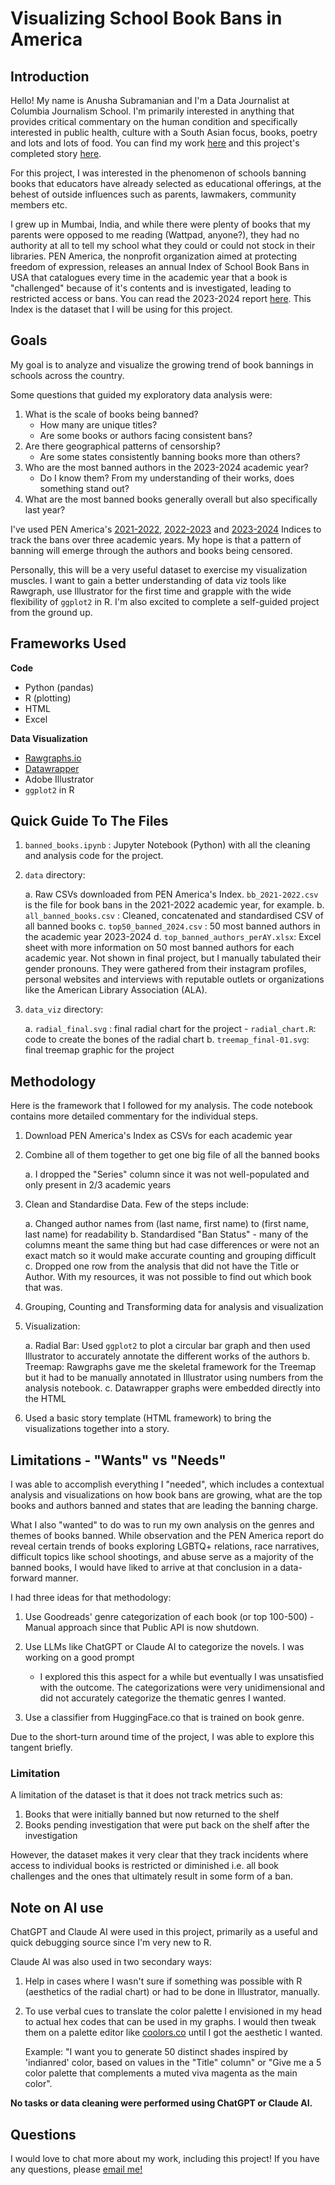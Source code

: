 # Visualizing School Book Bans in America

## Introduction

Hello! My name is Anusha Subramanian and I'm a Data Journalist at Columbia Journalism School. I'm primarily interested in anything that provides critical commentary on the human condition and specifically interested in public health, culture with a South Asian focus, books, poetry and lots and lots of food. You can find my work [here](https://anusha0712.github.io) and this project's completed story [here](https://anusha0712.github.io/banned_books/).

For this project, I was interested in the phenomenon of schools banning books that educators have already selected as educational offerings, at the behest of outside influences such as parents, lawmakers, community members etc. 

I grew up in Mumbai, India, and while there were plenty of books that my parents were opposed to me reading (Wattpad, anyone?), they had no authority at all to tell my school what they could or could not stock in their libraries. PEN America, the nonprofit organization aimed at protecting freedom of expression, releases an annual Index of School Book Bans in USA that catalogues every time in the academic year that a book is "challenged" because of it's contents and is investigated, leading to restricted access or bans. You can read the 2023-2024 report [here](https://pen.org/book-banspen-america-index-of-school-book-bans-2023-2024/). This Index is the dataset that I will be using for this project. 

## Goals

My goal is to analyze and visualize the growing trend of book bannings in schools across the country. 

Some questions that guided my exploratory data analysis were:

1. What is the scale of books being banned? 
    - How many are unique titles?
    - Are some books or authors facing consistent bans?
2. Are there geographical patterns of censorship? 
    - Are some states consistently banning books more than others?
3. Who are the most banned authors in the 2023-2024 academic year?
    - Do I know them? From my understanding of their works, does something stand out?
4. What are the most banned books generally overall but also specifically last year?

I've used PEN America's [2021-2022](https://docs.google.com/spreadsheets/d/1hTs_PB7KuTMBtNMESFEGuK-0abzhNxVv4tgpI5-iKe8/editgid=1171606318#gid=1171606318), [2022-2023](https://docs.google.com/spreadsheets/d1a6v7R7pidO7TIwRZTIh9T6c0--QNNVufcUUrDcz2GJM/edit?gid=982757372#gid=982757372) and [2023-2024](https://docs.google.com/spreadsheets/d/1slCpqLprPXHM-Wyt-WYJR30-NvbGLialVNR8qTsZFG8/edit?gid=0#gid=0) Indices to track the bans over three academic years. My hope is that a pattern of banning will emerge through the authors and books being censored. 

Personally, this will be a very useful dataset to exercise my visualization muscles. I want to gain a better understanding of data viz tools like Rawgraph, use Illustrator for the first time and grapple with the wide flexibility of `ggplot2` in R. I'm also excited to complete a self-guided project from the ground up.


## Frameworks Used

**Code**
- Python (pandas)
- R (plotting)
- HTML 
- Excel

**Data Visualization**
- [Rawgraphs.io](https://www.rawgraphs.io)
- [Datawrapper](https://www.datawrapper.de)
- Adobe Illustrator
- `ggplot2` in R


## Quick Guide To The Files

1. `banned_books.ipynb` : Jupyter Notebook (Python) with all the cleaning and analysis code for the project.

2. `data` directory:

    a. Raw CSVs downloaded from PEN America's Index. `bb_2021-2022.csv` is the file for book bans in the 2021-2022 academic year, for example.
    b. `all_banned_books.csv` : Cleaned, concatenated and standardised CSV of all banned books
    c. `top50_banned_2024.csv` : 50 most banned authors in the academic year 2023-2024
    d. `top_banned_authors_perAY.xlsx`: Excel sheet with more information on 50 most banned authors for each academic year. Not shown in final project, but I manually tabulated their gender pronouns. They were gathered from their instagram profiles, personal websites and interviews with reputable outlets or organizations like the American Library Association (ALA).


3. `data_viz` directory:

    a. `radial_final.svg` : final radial chart for the project
        - `radial_chart.R`: code to create the bones of the radial chart 
    b. `treemap_final-01.svg`: final treemap graphic for the project


## Methodology 

Here is the framework that I followed for my analysis. The code notebook contains more detailed commentary for the individual steps.

1. Download PEN America's Index as CSVs for each academic year 
2. Combine all of them together to get one big file of all the banned books

    a. I dropped the "Series" column since it was not well-populated and only present in 2/3 academic years

3. Clean and Standardise Data. Few of the steps include:

    a. Changed author names from (last name, first name) to (first name, last name) for readability
    b. Standardised "Ban Status" - many of the columns meant the same thing but had case differences or were not an exact match so it would make accurate counting and grouping difficult
    c. Dropped one row from the analysis that did not have the Title or Author. With my resources, it was not possible to find out which book that was. 

4. Grouping, Counting and Transforming data for analysis and visualization
5. Visualization:

    a. Radial Bar: Used `ggplot2` to plot a circular bar graph and then used Illustrator to accurately annotate the different works of the authors
    b. Treemap: Rawgraphs gave me the skeletal framework for the Treemap but it had to be manually annotated in Illustrator using numbers from the analysis notebook.
    c. Datawrapper graphs were embedded directly into the HTML

6. Used a basic story template (HTML framework) to bring the visualizations together into a story.


## Limitations - "Wants" vs "Needs"

I was able to accomplish everything I "needed", which includes a contextual analysis and visualizations on how book bans are growing, what are the top books and authors banned and states that are leading the banning charge. 

What I also "wanted" to do was to run my own analysis on the genres and themes of books banned. While observation and the PEN America report do reveal certain trends of books exploring LGBTQ+ relations, race narratives, difficult topics like school shootings, and abuse serve as a majority of the banned books, I would have liked to arrive at that conclusion in a data-forward manner. 

I had three ideas for that methodology:

1. Use Goodreads' genre categorization of each book (or top 100-500) - Manual approach since that Public API is now shutdown. 

2. Use LLMs like ChatGPT or Claude AI to categorize the novels. I was working on a good prompt
    - I explored this this aspect for a while but eventually I was unsatisfied with the outcome. The categorizations were very unidimensional and did not accurately categorize the thematic genres I wanted. 

3. Use a classifier from HuggingFace.co that is trained on book genre. 

Due to the short-turn around time of the project, I was able to explore this tangent briefly.  

### Limitation

A limitation of the dataset is that it does not track metrics such as:

1. Books that were initially banned but now returned to the shelf
2. Books pending investigation that were put back on the shelf after the investigation

However, the dataset makes it very clear that they track incidents where access to individual books is restricted or diminished i.e. all book challenges and the ones that ultimately result in some form of a ban.

## Note on AI use

ChatGPT and Claude AI were used in this project, primarily as a useful and quick debugging source since I'm very new to R. 

Claude AI was also used in two secondary ways:
1. Help in cases where I wasn't sure if something was possible with R (aesthetics of the radial chart) or had to be done in Illustrator, manually. 
2. To use verbal cues to translate the color palette I envisioned in my head to actual hex codes that can be used in my graphs. I would then tweak them on a palette editor like [coolors.co](https://coolors.co) until I got the aesthetic I wanted. 

    Example: "I want you to generate 50 distinct shades inspired by 'indianred' color, based on values in the "Title" column" or "Give me a 5 color palette that complements a muted viva magenta as the main color". 

**No tasks or data cleaning were performed using ChatGPT or Claude AI.**


## Questions

I would love to chat more about my work, including this project! If you have any questions, please [email me!](mailto:as7500@columbia.edu)


    



